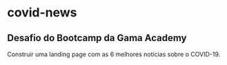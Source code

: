 # covid-news

## Desafio do Bootcamp da Gama Academy

Construir uma landing page com as 6 melhores notícias sobre o COVID-19.
